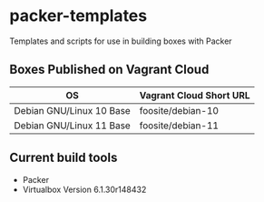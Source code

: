 # packer-templates

Templates and scripts for use in building boxes with Packer

## Boxes Published on Vagrant Cloud

| OS | Vagrant Cloud Short URL |
|---|---|
Debian GNU/Linux 10 Base | foosite/debian-10
Debian GNU/Linux 11 Base | foosite/debian-11

## Current build tools

* Packer
* Virtualbox Version 6.1.30r148432
